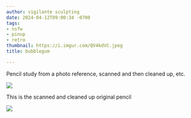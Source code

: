 ```yaml
---
author: vigilante sculpting
date: 2024-04-12T09:00:34 -0700
tags:
- nsfw
- pinup
- retro
thumbnail: https://i.imgur.com/QV4kdVC.jpeg
title: bubblegum

---
```

Pencil study from a photo reference, scanned and then cleaned up, etc.

![](https://i.imgur.com/8pRSFqM.jpeg)

This is the scanned and cleaned up original pencil

![](https://i.imgur.com/SZCaeo7.jpeg)